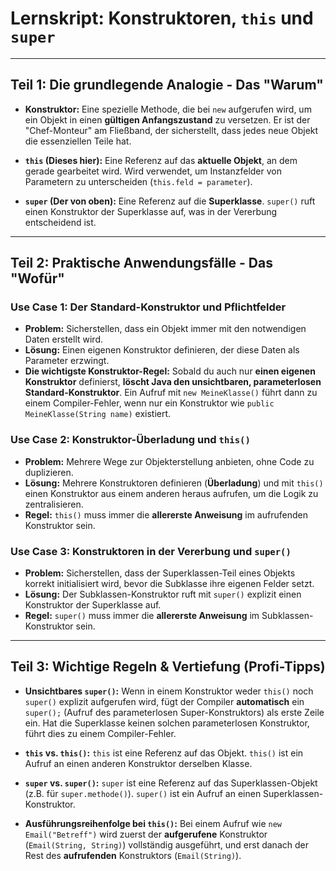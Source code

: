# Lernskript: Konstruktoren, `this` und `super`

---

## Teil 1: Die grundlegende Analogie - Das "Warum"

- **Konstruktor:** Eine spezielle Methode, die bei `new` aufgerufen wird, um ein Objekt in einen **gültigen Anfangszustand** zu versetzen. Er ist der "Chef-Monteur" am Fließband, der sicherstellt, dass jedes neue Objekt die essenziellen Teile hat.

- **`this` (Dieses hier):** Eine Referenz auf das **aktuelle Objekt**, an dem gerade gearbeitet wird. Wird verwendet, um Instanzfelder von Parametern zu unterscheiden (`this.feld = parameter`).

- **`super` (Der von oben):** Eine Referenz auf die **Superklasse**. `super()` ruft einen Konstruktor der Superklasse auf, was in der Vererbung entscheidend ist.

---

## Teil 2: Praktische Anwendungsfälle - Das "Wofür"

### Use Case 1: Der Standard-Konstruktor und Pflichtfelder
- **Problem:** Sicherstellen, dass ein Objekt immer mit den notwendigen Daten erstellt wird.
- **Lösung:** Einen eigenen Konstruktor definieren, der diese Daten als Parameter erzwingt.
- **Die wichtigste Konstruktor-Regel:** Sobald du auch nur **einen eigenen Konstruktor** definierst, **löscht Java den unsichtbaren,
    parameterlosen Standard-Konstruktor**. Ein Aufruf mit `new MeineKlasse()` führt dann zu einem Compiler-Fehler, 
    wenn nur ein Konstruktor wie `public MeineKlasse(String name)` existiert.

### Use Case 2: Konstruktor-Überladung und `this()`
- **Problem:** Mehrere Wege zur Objekterstellung anbieten, ohne Code zu duplizieren.
- **Lösung:** Mehrere Konstruktoren definieren (**Überladung**) und mit `this()` einen Konstruktor aus einem anderen heraus aufrufen, um die Logik zu zentralisieren.
- **Regel:** `this()` muss immer die **allererste Anweisung** im aufrufenden Konstruktor sein.

### Use Case 3: Konstruktoren in der Vererbung und `super()`
- **Problem:** Sicherstellen, dass der Superklassen-Teil eines Objekts korrekt initialisiert wird, bevor die Subklasse ihre eigenen Felder setzt.
- **Lösung:** Der Subklassen-Konstruktor ruft mit `super()` explizit einen Konstruktor der Superklasse auf.
- **Regel:** `super()` muss immer die **allererste Anweisung** im Subklassen-Konstruktor sein.

---

## Teil 3: Wichtige Regeln & Vertiefung (Profi-Tipps)

- **Unsichtbares `super()`:** Wenn in einem Konstruktor weder `this()` noch `super()` explizit aufgerufen wird, fügt der Compiler **automatisch** ein `super();` 
  (Aufruf des parameterlosen Super-Konstruktors) als erste Zeile ein. Hat die Superklasse keinen solchen parameterlosen Konstruktor, führt dies zu einem Compiler-Fehler.

- **`this` vs. `this()`:** `this` ist eine Referenz auf das Objekt. `this()` ist ein Aufruf an einen anderen Konstruktor derselben Klasse.

- **`super` vs. `super()`:** `super` ist eine Referenz auf das Superklassen-Objekt (z.B. für `super.methode()`). `super()` ist ein Aufruf an einen Superklassen-Konstruktor.

- **Ausführungsreihenfolge bei `this()`:** Bei einem Aufruf wie `new Email("Betreff")` wird zuerst der **aufgerufene** Konstruktor (`Email(String, String)`) vollständig ausgeführt,
    und erst danach der Rest des **aufrufenden** Konstruktors (`Email(String)`).